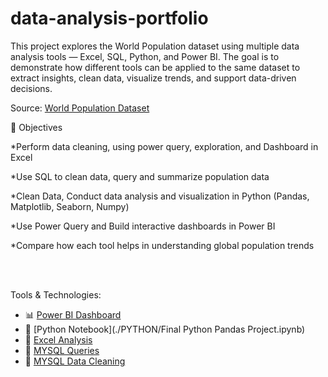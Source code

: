 # data-analysis-portfolio
This project explores the World Population dataset using multiple data analysis tools — Excel, SQL, Python, and Power BI.
The goal is to demonstrate how different tools can be applied to the same dataset to extract insights, clean data, visualize trends, and support data-driven decisions.

Source: [World Population Dataset](https://data360.worldbank.org/en/indicator/WB_HNP_SP_POP_TOTL?view=datatable)

🧠 Objectives

*Perform data cleaning, using power query, exploration, and Dashboard in Excel

*Use SQL to clean data, query and summarize population data

*Clean Data, Conduct data analysis and visualization in Python (Pandas, Matplotlib, Seaborn, Numpy)

*Use Power Query and Build interactive dashboards in Power BI

*Compare how each tool helps in understanding global population trends

<br>
<br>

Tools & Technologies:<br>
- 📊 [Power BI Dashboard](./POWER_BI/README.md)
- 🐍 [Python Notebook](./PYTHON/Final Python Pandas Project.ipynb)
- 🧮 [Excel Analysis](./EXCEL/My_Excel_Project.xlsx)
- 💾 [MYSQL Queries](./MYSQL/world_population_exploratory.sql)
- 💾 [MYSQL Data Cleaning](./MYSQL/world_population_clean_data_script.sql)

